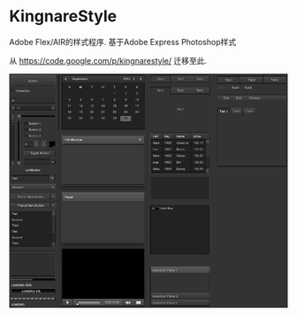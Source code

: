 # KingnareStyle
Adobe Flex/AIR的样式程序. 基于Adobe Express Photoshop样式

从 https://code.google.com/p/kingnarestyle/ 迁移至此.

![](https://github.com/kingnare/KingnareStyle/blob/master/4.5/preview/preview.png)  

